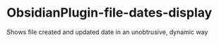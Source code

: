 # ObsidianPlugin-file-dates-display
Shows file created and updated date in an unobtrusive, dynamic way
